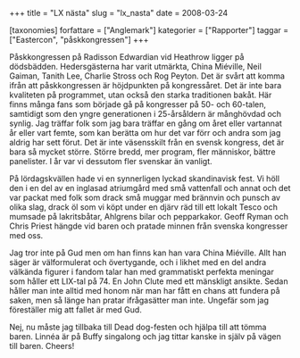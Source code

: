 +++
title = "LX nästa"
slug = "lx_nasta"
date = 2008-03-24

[taxonomies]
forfattare = ["Anglemark"]
kategorier = ["Rapporter"]
taggar = ["Eastercon", "påskkongressen"]
+++

Påskkongressen på Radisson Edwardian vid Heathrow ligger på dödsbädden. Hedersgästerna har varit utmärkta, China Miéville, Neil Gaiman, Tanith Lee, Charlie Stross och Rog Peyton. Det är svårt att komma ifrån att påskkongressen är höjdpunkten på kongressåret. Det är inte bara kvaliteten på programmet, utan också den starka traditionen bakåt. Här finns många fans som började gå på kongresser på 50- och 60-talen, samtidigt som den yngre generationen i 25-årsåldern är månghövdad och synlig. Jag träffar folk som jag bara träffar en gång om året eller vartannat år eller vart femte, som kan berätta om hur det var förr och andra som jag aldrig har sett förut. Det är inte väsensskilt från en svensk kongress, det är bara så mycket större. Större bredd, mer program, fler människor, bättre panelister. I år var vi dessutom fler svenskar än vanligt.

På lördagskvällen hade vi en synnerligen lyckad skandinavisk fest. Vi höll den i en del av en inglasad atriumgård med små vattenfall och annat och det var packat med folk som drack små muggar med brännvin och punsch av olika slag, drack öl som vi köpt under en djärv räd till ett lokalt Tesco och mumsade på lakritsbåtar, Ahlgrens bilar och pepparkakor. Geoff Ryman och Chris Priest hängde vid baren och pratade minnen från svenska kongresser med oss.

Jag tror inte på Gud men om han finns kan han vara China Miéville. Allt han säger är välformulerat och övertygande, och i likhet med en del andra välkända figurer i fandom talar han med grammatiskt perfekta meningar som håller ett LIX-tal på 74. En John Clute med ett mänskligt ansikte. Sedan håller man inte alltid med honom när man har fått en chans att fundera på saken, men så länge han pratar ifrågasätter man inte. Ungefär som jag föreställer mig att fallet är med Gud.

Nej, nu måste jag tillbaka till Dead dog-festen och hjälpa till att tömma baren. Linnéa är på Buffy singalong och jag tittar kanske in själv på vägen till baren. Cheers!
